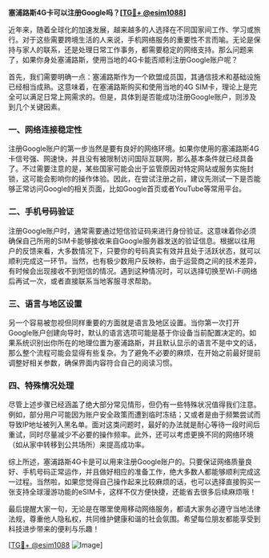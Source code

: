 **塞浦路斯4G卡可以注册Google吗？[[TG💪+ @esim1088](https://t.me/s/esim1088)]**

近年来，随着全球化的加速发展，越来越多的人选择在不同国家间工作、学习或旅行。对于这些需要跨境生活的人来说，手机网络服务的重要性不言而喻。无论是保持与家人的联系，还是处理日常工作事务，都需要稳定的网络支持。那么问题来了，如果你身处塞浦路斯，使用当地的4G卡能否顺利注册Google账户呢？

首先，我们需要明确一点：塞浦路斯作为一个欧盟成员国，其通信技术和基础设施已经相当成熟。这意味着，在塞浦路斯购买和使用当地的4G SIM卡，理论上是完全可以满足日常上网需求的。但是，具体到是否能成功注册Google账户，则涉及到几个关键因素。

### 一、网络连接稳定性

注册Google账户的第一步当然是要有良好的网络环境。如果你使用的塞浦路斯4G卡信号强、网速快，并且没有被限制访问国际互联网，那么基本条件就已经具备了。不过需要注意的是，某些国家可能会出于监管原因对特定网站或服务实施封锁，这可能会影响你的操作体验。因此，在尝试注册之前，建议先测试一下是否能够正常访问Google的相关页面，比如Google首页或者YouTube等常用平台。

### 二、手机号码验证

注册Google账户时，通常需要通过短信验证码来进行身份验证。这意味着你必须确保自己所用的SIM卡能够接收来自Google服务器发送的验证信息。根据以往用户的反馈来看，大多数情况下，只要你的号码真实有效并且处于活跃状态，就可以顺利完成这一环节。当然，也有极少数用户反映称，由于运营商之间的技术差异，有时候会出现接收不到短信的情况。遇到这种情况时，可以选择切换至Wi-Fi网络后再试一次，或者直接联系当地客服寻求帮助。

### 三、语言与地区设置

另一个容易被忽视但同样重要的方面就是语言及地区设置。当你第一次打开Google账户创建向导时，默认的语言选项可能是基于你设备当前配置决定的。如果系统识别出你所在的地理位置为塞浦路斯，并且默认显示的语言不是中文的话，那么整个流程可能会显得有些复杂。为了避免不必要的麻烦，在开始之前最好提前调整好相关参数，确保界面内容符合自己的阅读习惯。

### 四、特殊情况处理

尽管上述步骤已经涵盖了绝大部分常见情形，但仍有一些特殊状况值得我们注意。例如，部分用户可能因为账户安全政策而遭到临时冻结；又或者是由于频繁尝试而导致IP地址被列入黑名单。面对这类问题时，最好的办法就是耐心等待一段时间后重试，同时尽量减少不必要的操作频率。此外，还可以考虑更换不同的网络环境（如从家中转移到公共场所）来提高成功率。

综上所述，塞浦路斯4G卡是可以用来注册Google账户的。只要保证网络质量良好、手机号码正常运作，并且做好相应的准备工作，绝大多数人都能够顺利完成这一过程。当然啦，如果您觉得自己操作起来比较麻烦的话，也可以选择直接购买一张支持全球漫游功能的eSIM卡，这样不仅方便快捷，还能省去很多后续麻烦哦！

最后提醒大家一句，无论是在哪里使用移动网络服务，都请大家务必遵守当地法律法规，尊重他人隐私权，共同维护健康和谐的社会氛围。希望每位朋友都能享受到科技进步带来的便利与乐趣！

[[TG💪+ @esim1088](https://t.me/s/esim1088) ![Image](https://i.postimg.cc/4NQfJmqS/Snipaste-2025-05-13-00-14-12.png)]